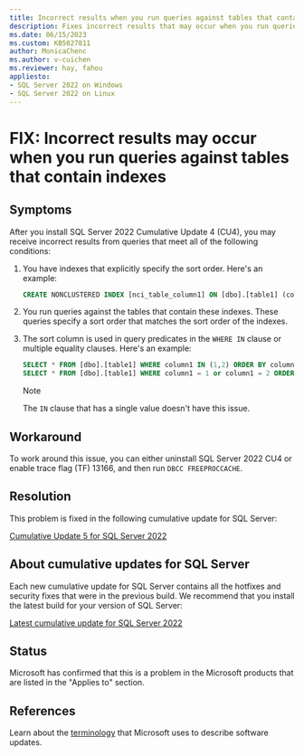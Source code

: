 ```yaml
---
title: Incorrect results when you run queries against tables that contain indexes
description: Fixes incorrect results that may occur when you run queries against tables that contain indexes.
ms.date: 06/15/2023
ms.custom: KB5027811
author: MonicaChenc
ms.author: v-cuichen
ms.reviewer: hay, fahou
appliesto:
- SQL Server 2022 on Windows
- SQL Server 2022 on Linux
---
```

# FIX: Incorrect results may occur when you run queries against tables that contain indexes

## Symptoms

After you install SQL Server 2022 Cumulative Update 4 (CU4), you may receive incorrect results from queries that meet all of the following conditions:

1. You have indexes that explicitly specify the sort order. Here's an example:

    ```sql
    CREATE NONCLUSTERED INDEX [nci_table_column1] ON [dbo].[table1] (column1 DESC)
    ```

2. You run queries against the tables that contain these indexes. These queries specify a sort order that matches the sort order of the indexes.

3. The sort column is used in query predicates in the `WHERE IN` clause or multiple equality clauses. Here's an example:

    ```sql
    SELECT * FROM [dbo].[table1] WHERE column1 IN (1,2) ORDER BY column1 DESC
    SELECT * FROM [dbo].[table1] WHERE column1 = 1 or column1 = 2 ORDER BY column1 DESC
    ```

    > [!NOTE]
    > The `IN` clause that has a single value doesn't have this issue.

## Workaround

To work around this issue, you can either uninstall SQL Server 2022 CU4 or enable trace flag (TF) 13166, and then run `DBCC FREEPROCCACHE`.

## Resolution

This problem is fixed in the following cumulative update for SQL Server:

[Cumulative Update 5 for SQL Server 2022](cumulativeupdate5.md)

## About cumulative updates for SQL Server

Each new cumulative update for SQL Server contains all the hotfixes and security fixes that were in the previous build. We recommend that you install the latest build for your version of SQL Server:

[Latest cumulative update for SQL Server 2022](build-versions.md)

## Status

Microsoft has confirmed that this is a problem in the Microsoft products that are listed in the "Applies to" section.

## References

Learn about the [terminology](../../../windows-client/deployment/standard-terminology-software-updates.md) that Microsoft uses to describe software updates.
